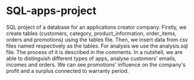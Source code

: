 # SQL-apps-project
SQL project of a database for an applications creator company.
Firstly, we create tables (customers, category, product_information, order_items, orders and promotions) using the tables file.
Then, we insert data from csv files named respectively as the tables.
For analysis we use the analysis.sql file. The process of it is described in the comments.
In a nutshell, we are able to distinguish different types of apps, analyse customers' emails, incomes and orders.
We can see promotions' influence on the company's profit and a surplus connected to warranty period.
